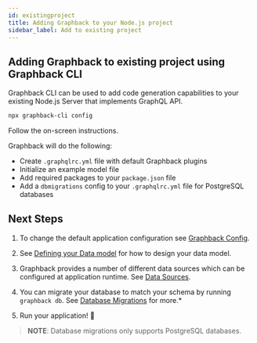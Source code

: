 ```yaml
---
id: existingproject
title: Adding Graphback to your Node.js project
sidebar_label: Add to existing project
---
```


## Adding Graphback to existing project using Graphback CLI

Graphback CLI can be used to add code generation capabilities to your existing Node.js Server that implements GraphQL API.

```bash
npx graphback-cli config
```

Follow the on-screen instructions.

Graphback will do the following:

- Create `.graphqlrc.yml` file with default Graphback plugins
- Initialize an example model file 
- Add required packages to your `package.json` file
- Add a `dbmigrations` config to your `.graphqlrc.yml` file for PostgreSQL databases

## Next Steps

1. To change the default application configuration see [Graphback Config](./config.md).

2. See [Defining your Data model](./datamodel.md) for how to design your data model.

3. Graphback provides a number of different data sources which can be configured at application runtime. See [Data Sources](../db/datasources).

4. You can migrate your database to match your schema by running `graphback db`. See [Database Migrations](../db/migrations.md) for more.*

5. Run your application! 🚀

> **NOTE**: Database migrations only supports PostgreSQL databases.